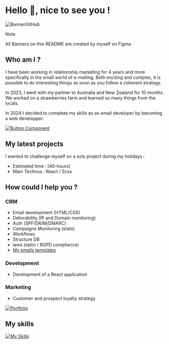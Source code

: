 # Hello 👋, nice to see you !

![BannerGitHub](https://github.com/VncPsq/VncPsq/assets/110898802/9b3ab79c-cfd4-4426-be72-bb0d5d159bd6)
> [!NOTE]
> All Banners on this README are created by myself on Figma


## Who am I ?

<p>I have been working in relationship marketing for 4 years and more specifically in the small world of e-mailing. Both exciting and complex, it is possible to do interesting things as soon as you follow a coherent strategy.

In 2023, I went with my partner to Australia and New Zealand for 10 months. We worked on a strawberries farm and learned so many things from the locals.</p>

In 2024 I decided to complete my skills as an email developer by becoming a web developper.

[![Button Component](https://readme-components.vercel.app/api?component=button&text=LinkedIn)](https://www.linkedin.com/in/vincentpasquiou/)


## My latest projects
I wanted to challenge myself on a solo project during my holidays : 
- Estimated time : (40-hours)
- Main Technos : React / Scss

## How could I help you ?

###  CRM
- Email development (HTML/CSS)
- Delivrability (IP and Domain monitoring)
- Auth (SPF/DKIM/DMARC)
- Campaigns Monitoring (stats)
- Workflows
- Structure DB
- laws (optin / RGPD compliance)
- [My emails templates](https://github.com/VncPsq/Emailing)

###  Development
- Development of a React application
###  Marketing
- Customer and prospect loyalty strategy


[![Portfolio](https://github.com/VncPsq/VncPsq/assets/110898802/f6de4c21-6523-4bf0-a267-b77e5a257e4f)
](https://vincent-pasquiou.netlify.app/)




## My skills

[![My Skills](https://skillicons.dev/icons?i=js,html,css,react,nodejs,vite,npm,sass,tailwind,figma)](https://skillicons.dev)
